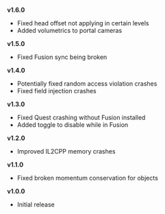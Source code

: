 **v1.6.0**
- Fixed head offset not applying in certain levels
- Added volumetrics to portal cameras

**v1.5.0**
- Fixed Fusion sync being broken

**v1.4.0**
- Potentially fixed random access violation crashes
- Fixed field injection crashes

**v1.3.0**
- Fixed Quest crashing without Fusion installed
- Added toggle to disable while in Fusion

**v1.2.0**
- Improved IL2CPP memory crashes

**v1.1.0**
- Fixed broken momentum conservation for objects

**v1.0.0**
- Initial release